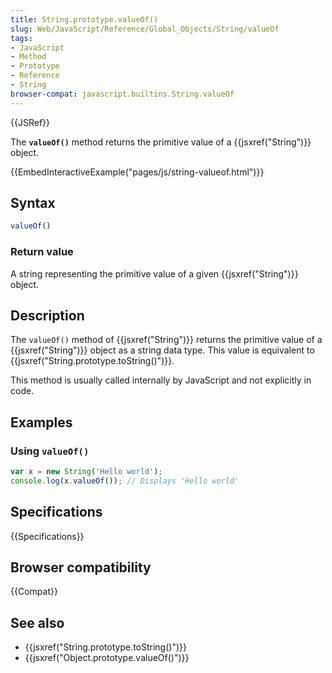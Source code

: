 ```yaml
---
title: String.prototype.valueOf()
slug: Web/JavaScript/Reference/Global_Objects/String/valueOf
tags:
- JavaScript
- Method
- Prototype
- Reference
- String
browser-compat: javascript.builtins.String.valueOf
---
```

{{JSRef}}

The **`valueOf()`** method returns the primitive value of a
{{jsxref("String")}} object.

{{EmbedInteractiveExample("pages/js/string-valueof.html")}}

## Syntax

```js
valueOf()
```

### Return value

A string representing the primitive value of a given
{{jsxref("String")}} object.

## Description

The `valueOf()` method of {{jsxref("String")}} returns the primitive
value of a {{jsxref("String")}} object as a string data type. This value
is equivalent to {{jsxref("String.prototype.toString()")}}.

This method is usually called internally by JavaScript and not explicitly in
code.

## Examples

### Using `valueOf()`

```js
var x = new String('Hello world');
console.log(x.valueOf()); // Displays 'Hello world'
```

## Specifications

{{Specifications}}

## Browser compatibility

{{Compat}}

## See also

- {{jsxref("String.prototype.toString()")}}
- {{jsxref("Object.prototype.valueOf()")}}
